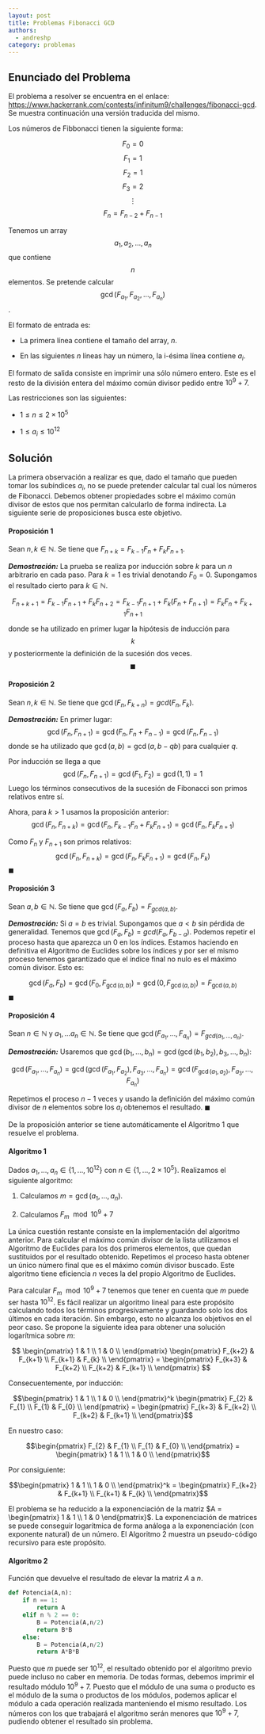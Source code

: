 ```yaml
---
layout: post
title: Problemas Fibonacci GCD
authors:
  - andreshp
category: problemas
---
```


## Enunciado del Problema

El problema a resolver se encuentra en el enlace: <https://www.hackerrank.com/contests/infinitum9/challenges/fibonacci-gcd>. Se muestra continuación una versión traducida del mismo.

Los números de Fibbonacci tienen la siguiente forma:

$$F_0 = 0$$
$$F_1 = 1$$
$$F_2 = 1$$
$$F_3 = 2$$
$$\vdots$$
$$F_n = F_{n-2} + F_{n-1}$$

Tenemos un array $$a_1,a_2,\dots,a_n$$ que contiene $$n$$ elementos. Se pretende calcular $$\gcd(F_{a_1},F_{a_2},\dots,F_{a_n})$$.

El formato de entrada es:

-   La primera línea contiene el tamaño del array, $n$.

-   En las siguientes $n$ líneas hay un número, la i-ésima línea
    contiene $a_i$.

El formato de salida consiste en imprimir una sólo número entero. Este es el resto de la división entera del máximo común divisor pedido entre $10^9+7$.

Las restricciones son las siguientes:

-   $1 \leq n \leq 2 \times 10^5$

-   $1 \leq a_i \leq 10^{12}$

## Solución

La primera observación a realizar es que, dado el tamaño que pueden tomar los subíndices $a_i$, no se puede pretender calcular tal cual los números de Fibonacci. Debemos obtener propiedades sobre el máximo común divisor de estos que nos permitan calcularlo de forma indirecta. La siguiente serie de proposiciones busca este objetivo.

#### Proposición 1
Sean $n, k \in \mathbb{N}$. Se tiene que $F_{n+k} = F_{k-1}F_n + F_k F_{n+1}$.

***Demostración:***
La prueba se realiza por inducción sobre $k$ para un $n$ arbitrario en
cada paso. Para $k=1$ es trivial denotando $F_0 = 0$. Supongamos el
resultado cierto para $k \in \mathbb{N}$.

$$F_{n+k+1} = F_{k-1}F_{n+1} + F_k F_{n+2} = F_{k-1}F_{n+1} + F_k (F_{n} + F_{n+1}) = F_{k}F_n + F_{k+1} F_{n+1}$$

donde se ha utilizado en primer lugar la hipótesis de inducción para $$k$$ y posteriormente la definición de la sucesión dos veces.
$$\blacksquare$$

#### Proposición 2
Sean $n, k \in \mathbb{N}$. Se tiene que $\gcd(F_n, F_{k+n}) = gcd(F_n, F_k)$.

***Demostración:***
En primer lugar:
$$ \gcd(F_n, F_{n+1}) = \gcd(F_{n}, F_{n}+F_{n-1}) = \gcd(F_{n}, F_{n-1}) $$
donde se ha utilizado que $\gcd(a,b) = \gcd(a,b-qb)$ para cualquier $q$.

Por inducción se llega a que
$$\gcd(F_n, F_{n+1}) = \gcd(F_{1}, F_{2}) = \gcd(1,1) = 1$$ 
Luego los términos consecutivos de la sucesión de Fibonacci son primos relativos entre sí.

Ahora, para $k > 1$ usamos la proposición anterior:
$$\gcd(F_n, F_{n+k}) = \gcd(F_n, F_{k-1}F_n + F_k F_{n+1}) = \gcd(F_n, F_k F_{n+1})$$

Como $F_n$ y $F_{n+1}$ son primos relativos:
$$\gcd(F_n, F_{n+k}) = \gcd(F_n, F_k F_{n+1}) = \gcd(F_n, F_k)$$
$\blacksquare$

#### Proposición 3
Sean $a, b \in \mathbb{N}$. Se tiene que $\gcd(F_a, F_b) = F_{gcd(a, b)}$.

***Demostración:***
Si $a=b$ es trivial. Supongamos que $a < b$ sin pérdida de generalidad. Tenemos que $\gcd(F_a, F_b) = gcd(F_a, F_{b-a})$. Podemos repetir el proceso hasta que aparezca un 0 en los índices. Estamos haciendo en definitiva el Algoritmo de Euclides sobre los índices y por ser el mismo proceso tenemos garantizado que el índice final no nulo es el máximo común divisor. Esto es:

$$\gcd(F_a, F_b) = \gcd(F_0, F_{\gcd(a,b)}) = \gcd(0, F_{\gcd(a,b)}) = F_{\gcd(a,b)}$$
$\blacksquare$

#### Proposición 4
Sean $n \in \mathbb{N}$ y $a_1, \dots a_n \in \mathbb{N}$. Se tiene que
$\gcd(F_{a_1}, \dots, F_{a_n}) = F_{gcd(a_1, \dots, a_n)}$.

***Demostración:***
Usaremos que $\gcd(b_1, \dots, b_n) = \gcd( \gcd(b_1, b_2), b_3, \dots, b_n)$:

$$\gcd(F_{a_1}, \dots, F_{a_n}) = \gcd(\gcd(F_{a_1},F_{a_2}), F_{a_3}, \dots, F_{a_n}) = \gcd(F_{\gcd(a_1, a_2)}, F_{a_3}, \dots, F_{a_n})$$

Repetimos el proceso $n-1$ veces y usando la definición del máximo común divisor de $n$ elementos sobre los $a_i$ obtenemos el resultado.
$\blacksquare$

De la proposición anterior se tiene automáticamente el Algoritmo 1 que resuelve el problema.

#### Algoritmo 1
Dados $a_1, \dots, a_n \in \{1, \dots, 10^{12}\}$ con $n \in \{1, \dots, 2\times10^5\}$. Realizamos el siguiente algoritmo:

1.  Calculamos $m = \gcd(a_1, \dots, a_n)$.

2.  Calculamos $F_m \mod 10^9+7$


La única cuestión restante consiste en la implementación del algoritmo anterior. Para calcular el máximo común divisor de la lista utilizamos el Algoritmo de Euclides para los dos primeros elementos, que quedan sustituidos por el resultado obtenido. Repetimos el proceso hasta obtener un único número final que es el máximo común divisor buscado. Este algoritmo tiene eficiencia $n$ veces la del propio Algoritmo de Euclides.

Para calcular $F_m \mod 10^9+7$ tenemos que tener en cuenta que $m$ puede ser hasta $10^{12}$. Es fácil realizar un algoritmo lineal para este propósito calculando todos los términos progresivamente y guardando solo los dos últimos en cada iteración. Sin embargo, esto no alcanza los objetivos en el peor caso. Se propone la siguiente idea para obtener una solución logarítmica sobre $m$:

$$  \begin{pmatrix}
            1 & 1 \\
            1 & 0 \\
        \end{pmatrix}
        \begin{pmatrix}
            F_{k+2} & F_{k+1} \\
            F_{k+1} & F_{k} \\
        \end{pmatrix}
        =
        \begin{pmatrix}
            F_{k+3} & F_{k+2} \\
            F_{k+2} & F_{k+1} \\
    \end{pmatrix}  $$

Consecuentemente, por inducción:

$$\begin{pmatrix}
            1 & 1 \\
            1 & 0 \\
        \end{pmatrix}^k
        \begin{pmatrix}
            F_{2} & F_{1} \\
            F_{1} & F_{0} \\
        \end{pmatrix}
        =
        \begin{pmatrix}
            F_{k+3} & F_{k+2} \\
            F_{k+2} & F_{k+1} \\
        \end{pmatrix}$$

En nuestro caso:

$$\begin{pmatrix}
            F_{2} & F_{1} \\
            F_{1} & F_{0} \\
        \end{pmatrix}
        =
        \begin{pmatrix}
            1 & 1 \\
            1 & 0 \\
        \end{pmatrix}$$

Por consiguiente:

$$\begin{pmatrix}
            1 & 1 \\
            1 & 0 \\
        \end{pmatrix}^k
        =
        \begin{pmatrix}
            F_{k+2} & F_{k+1} \\
            F_{k+1} & F_{k} \\
        \end{pmatrix}$$

El problema se ha reducido a la exponenciación de la matriz $A = \begin{pmatrix} 1 & 1 \\ 1 & 0 \end{pmatrix}$. La exponenciación de matrices se puede conseguir logarítmica de forma análoga a la exponenciación (con exponente natural) de un número. El Algoritmo 2 muestra un pseudo-código recursivo para este propósito.

#### Algoritmo 2
Función que devuelve el resultado de elevar la matriz $A$ a $n$.
~~~python
def Potencia(A,n):
    if n == 1:
        return A
    elif n % 2 == 0:
        B = Potencia(A,n/2)
        return B*B
    else:
        B = Potencia(A,n/2)
        return A*B*B
~~~


Puesto que $m$ puede ser $10^{12}$, el resultado obtenido por el algoritmo previo puede incluso no caber en memoria. De todas formas, debemos imprimir el resultado módulo $10^9+7$. Puesto que el módulo de una suma o producto es el módulo de la suma o productos de los módulos, podemos aplicar el módulo a cada operación realizada manteniendo el mismo resultado. Los números con los que trabajará el algoritmo serán menores que $10^9+7$, pudiendo obtener el resultado sin problema.
